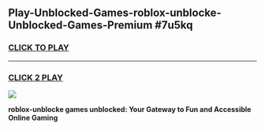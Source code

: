 
## Play-Unblocked-Games-roblox-unblocke-Unblocked-Games-Premium #7u5kq
<h3>
<a href="https://premium.freeplayer.one?title=roblox-unblocke&ref=12M">CLICK TO PLAY</a></h3>
<hr>

<h3>
<a href="https://premium.freeplayer.one?title=roblox-unblocke&ref=12M">CLICK 2 PLAY</a>
  
</h3>

<a href="https://premium.freeplayer.one?title=roblox-unblocke&ref=12M"><img src="https://clearcache.store/games.png"></a>


**roblox-unblocke games unblocked: Your Gateway to Fun and Accessible Online Gaming**
